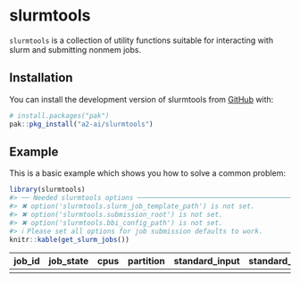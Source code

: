 
<!-- README.md is generated from README.Rmd. Please edit that file -->

# slurmtools

<!-- badges: start -->
<!-- badges: end -->

`slurmtools` is a collection of utility functions suitable for
interacting with slurm and submitting nonmem jobs.

## Installation

You can install the development version of slurmtools from
[GitHub](https://github.com/) with:

``` r
# install.packages("pak")
pak::pkg_install("a2-ai/slurmtools")
```

## Example

This is a basic example which shows you how to solve a common problem:

``` r
library(slurmtools)
#> ── Needed slurmtools options ───────────────────────────────────────────────────
#> ✖ option('slurmtools.slurm_job_template_path') is not set.
#> ✖ option('slurmtools.submission_root') is not set.
#> ✖ option('slurmtools.bbi_config_path') is not set.
#> ℹ Please set all options for job submission defaults to work.
knitr::kable(get_slurm_jobs())
```

| job_id | job_state | cpus | partition | standard_input | standard_output | submit_time | start_time | end_time | user_name | current_working_directory |
|:---|:---|:---|:---|:---|:---|:---|:---|:---|:---|:---|
|  |  |  |  |  |  |  |  |  |  |  |
